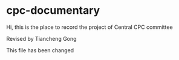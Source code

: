 # cpc-documentary
Hi, this is the place to record the project of Central CPC committee 

Revised by Tiancheng Gong

This file has been changed
